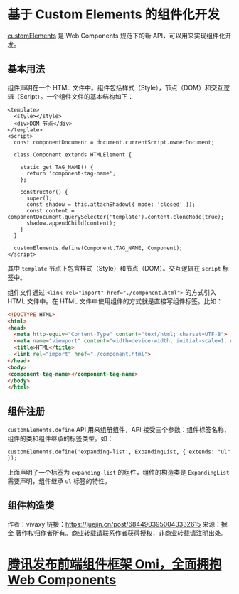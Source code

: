 # 基于 Custom Elements 的组件化开发

[customElements](https://link.juejin.cn/?target=https%3A%2F%2Fdeveloper.mozilla.org%2Fen-US%2Fdocs%2FWeb%2FWeb_Components%2FUsing_custom_elements) 是 Web Components 规范下的新 API，可以用来实现组件化开发。

## 基本用法

组件声明在一个 HTML 文件中。组件包括样式（Style），节点（DOM）和交互逻辑（Script）。一个组件文件的基本结构如下：

```vue
<template>
  <style></style>
  <div>DOM 节点</div>
</template>
<script>
  const componentDocument = document.currentScript.ownerDocument;

  class Component extends HTMLElement {

    static get TAG_NAME() {
      return 'component-tag-name';
    };

    constructor() {
      super();
      const shadow = this.attachShadow({ mode: 'closed' });
      const content = componentDocument.querySelector('template').content.cloneNode(true);
      shadow.appendChild(content);
    }
  }

  customElements.define(Component.TAG_NAME, Component);
</script>
```

其中 `template` 节点下包含样式（Style）和节点（DOM）。交互逻辑在 `script` 标签中。

组件文件通过 `<link rel="import" href="./component.html">` 的方式引入 HTML 文件中。在 HTML 文件中使用组件的方式就是直接写组件标签。比如：

```html
<!DOCTYPE HTML>
<html>
<head>
  <meta http-equiv="Content-Type" content="text/html; charset=UTF-8">
  <meta name="viewport" content="width=device-width, initial-scale=1, maximum-scale=1, user-scalable=0">
  <title>HTML</title>
  <link rel="import" href="./component.html">
</head>
<body>
<component-tag-name></component-tag-name>
</body>
</html>
```

## 组件注册

`customElements.define` API 用来组册组件，API 接受三个参数：组件标签名称、组件的类和组件继承的标签类型。如：

```
customElements.define('expanding-list', ExpandingList, { extends: "ul" });
```

上面声明了一个标签为 `expanding-list` 的组件，组件的构造类是 `ExpandingList` 需要声明，组件继承 `ul` 标签的特性。

## 组件构造类


作者：vivaxy
链接：https://juejin.cn/post/6844903950043332615
来源：掘金
著作权归作者所有。商业转载请联系作者获得授权，非商业转载请注明出处。

# [腾讯发布前端组件框架 Omi，全面拥抱 Web Components](https://juejin.cn/post/6844903695067381767)

